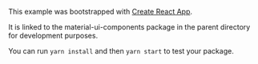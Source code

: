 This example was bootstrapped with [Create React App](https://github.com/facebook/create-react-app).

It is linked to the material-ui-components package in the parent directory for development purposes.

You can run `yarn install` and then `yarn start` to test your package.
